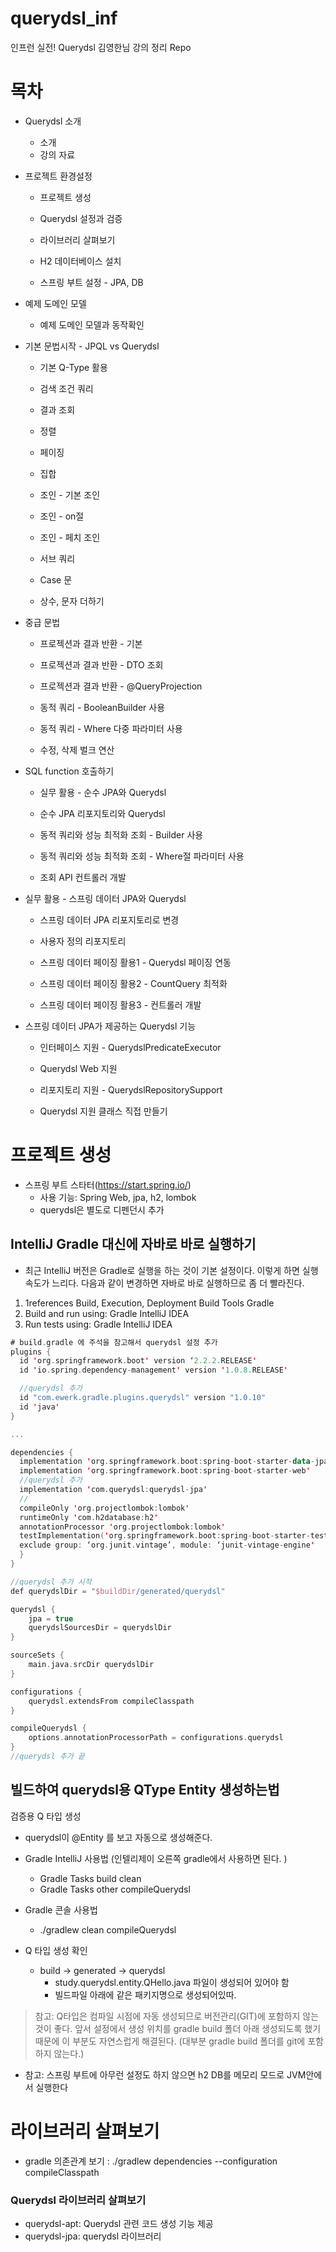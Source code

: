 # querydsl_inf
인프런 실전! Querydsl 김영한님 강의 정리 Repo


# 목차
* Querydsl 소개
  * 소개
  * 강의 자료

* 프로젝트 환경설정
  * 프로젝트 생성

  * Querydsl 설정과 검증

  * 라이브러리 살펴보기

  * H2 데이터베이스 설치

  * 스프링 부트 설정 - JPA, DB

* 예제 도메인 모델
  * 예제 도메인 모델과 동작확인

* 기본 문법시작 - JPQL vs Querydsl
  * 기본 Q-Type 활용
  
  * 검색 조건 쿼리

  * 결과 조회

  * 정렬

  * 페이징

  * 집합

  * 조인 - 기본 조인

  * 조인 - on절

  * 조인 - 페치 조인

  * 서브 쿼리

  * Case 문

  * 상수, 문자 더하기

* 중급 문법

  * 프로젝션과 결과 반환 - 기본

  * 프로젝션과 결과 반환 - DTO 조회

  * 프로젝션과 결과 반환 - @QueryProjection

  * 동적 쿼리 - BooleanBuilder 사용

  * 동적 쿼리 - Where 다중 파라미터 사용

  * 수정, 삭제 벌크 연산

* SQL function 호출하기
  * 실무 활용 - 순수 JPA와 Querydsl
  * 순수 JPA 리포지토리와 Querydsl

  * 동적 쿼리와 성능 최적화 조회 - Builder 사용

  * 동적 쿼리와 성능 최적화 조회 - Where절 파라미터 사용

  * 조회 API 컨트롤러 개발

* 실무 활용 - 스프링 데이터 JPA와 Querydsl
  * 스프링 데이터 JPA 리포지토리로 변경
  * 사용자 정의 리포지토리

  * 스프링 데이터 페이징 활용1 - Querydsl 페이징 연동

  * 스프링 데이터 페이징 활용2 - CountQuery 최적화

  * 스프링 데이터 페이징 활용3 - 컨트롤러 개발

* 스프링 데이터 JPA가 제공하는 Querydsl 기능
  * 인터페이스 지원 - QuerydslPredicateExecutor

  * Querydsl Web 지원

  * 리포지토리 지원 - QuerydslRepositorySupport

  * Querydsl 지원 클래스 직접 만들기

# 프로젝트 생성
* 스프링 부트 스타터(https://start.spring.io/)
  * 사용 기능: Spring Web, jpa, h2, lombok
  * querydsl은 별도로 디펜던시 추가 


## IntelliJ Gradle 대신에 자바로 바로 실행하기
* 최근 IntelliJ 버전은 Gradle로 실행을 하는 것이 기본 설정이다. 이렇게 하면 실행속도가 느리다. 다음과
  같이 변경하면 자바로 바로 실행하므로 좀 더 빨라진다.

1. 1references Build, Execution, Deployment Build Tools Gradle
2. Build and run using: Gradle IntelliJ IDEA
3. Run tests using: Gradle IntelliJ IDEA

```kotlin
# build.gradle 에 주석을 참고해서 querydsl 설정 추가
plugins {
  id 'org.springframework.boot' version ‘2.2.2.RELEASE'
  id 'io.spring.dependency-management' version '1.0.8.RELEASE'

  //querydsl 추가
  id "com.ewerk.gradle.plugins.querydsl" version "1.0.10"
  id 'java'
}

...

dependencies {
  implementation 'org.springframework.boot:spring-boot-starter-data-jpa'
  implementation 'org.springframework.boot:spring-boot-starter-web'
  //querydsl 추가
  implementation 'com.querydsl:querydsl-jpa'
  //
  compileOnly 'org.projectlombok:lombok'
  runtimeOnly 'com.h2database:h2'
  annotationProcessor 'org.projectlombok:lombok'
  testImplementation('org.springframework.boot:spring-boot-starter-test') {
  exclude group: ‘org.junit.vintage’, module: ‘junit-vintage-engine'
  }
}

//querydsl 추가 시작
def querydslDir = "$buildDir/generated/querydsl"

querydsl {
    jpa = true
    querydslSourcesDir = querydslDir
}

sourceSets {
    main.java.srcDir querydslDir
}

configurations {
    querydsl.extendsFrom compileClasspath
}

compileQuerydsl {
    options.annotationProcessorPath = configurations.querydsl
}
//querydsl 추가 끝
```

## 빌드하여 querydsl용 QType Entity 생성하는법

검증용 Q 타입 생성
* querydsl이 @Entity 를 보고 자동으로 생성해준다. 

* Gradle IntelliJ 사용법 (인텔리제이 오른쪽 gradle에서 사용하면 된다. )
  * Gradle Tasks build clean
  * Gradle Tasks other compileQuerydsl

* Gradle 콘솔 사용법
  * ./gradlew clean compileQuerydsl

* Q 타입 생성 확인
  * build -> generated -> querydsl
    * study.querydsl.entity.QHello.java 파일이 생성되어 있어야 함
    * 빌드파일 아래에 같은 패키지명으로 생성되어있따. 
> 참고: Q타입은 컴파일 시점에 자동 생성되므로 버전관리(GIT)에 포함하지 않는 것이 좋다. 앞서 설정에서
생성 위치를 gradle build 폴더 아래 생성되도록 했기 때문에 이 부분도 자연스럽게 해결된다. (대부분
gradle build 폴더를 git에 포함하지 않는다.)

*  참고: 스프링 부트에 아무런 설정도 하지 않으면 h2 DB를 메모리 모드로 JVM안에서 실행한다

# 라이브러리 살펴보기 

* gradle 의존관계 보기 : ./gradlew dependencies --configuration compileClasspath

### Querydsl 라이브러리 살펴보기
  * querydsl-apt: Querydsl 관련 코드 생성 기능 제공
  * querydsl-jpa: querydsl 라이브러리

